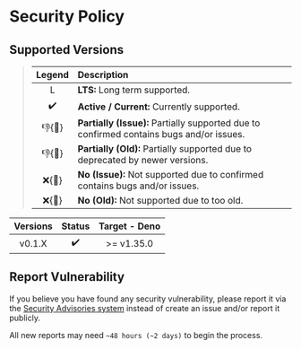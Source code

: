 # Security Policy

## Supported Versions

> | **Legend** | **Description** |
> |:-:|:--|
> | L | **LTS:** Long term supported. |
> | ✔️ | **Active / Current:** Currently supported. |
> | 👎{🐛} | **Partially (Issue):** Partially supported due to confirmed contains bugs and/or issues. |
> | 👎{🧓} | **Partially (Old):** Partially supported due to deprecated by newer versions. |
> | ❌{🐛} | **No (Issue):** Not supported due to confirmed contains bugs and/or issues. |
> | ❌{🧓} | **No (Old):** Not supported due to too old. |

| **Versions** | **Status** | **Target - Deno** |
|:-:|:-:|:-:|
| v0.1.X | ✔️ | >= v1.35.0 |

## Report Vulnerability

If you believe you have found any security vulnerability, please report it via the [Security Advisories system](https://github.com/hugoalh-studio/replit-database-client-deno/security/advisories/new) instead of create an issue and/or report it publicly.

All new reports may need `~48 hours (~2 days)` to begin the process.
